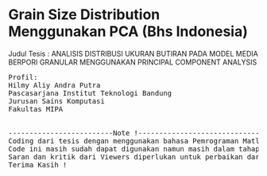 # Grain Size Distribution Menggunakan PCA (Bhs Indonesia)
Judul Tesis : ANALISIS DISTRIBUSI UKURAN BUTIRAN PADA MODEL MEDIA BERPORI GRANULAR MENGGUNAKAN PRINCIPAL COMPONENT ANALYSIS
<pre>
Profil:
Hilmy Aliy Andra Putra
Pascasarjana Institut Teknologi Bandung
Jurusan Sains Komputasi
Fakultas MIPA


-------------------------Note !------------------------------
Coding dari tesis dengan menggunakan bahasa Pemrograman Matlab &nbsp
Code ini masih sudah dapat digunakan namun masih dalam tahap penyempurnaan
Saran dan kritik dari Viewers diperlukan untuk perbaikan dari code ini
Terima Kasih !

